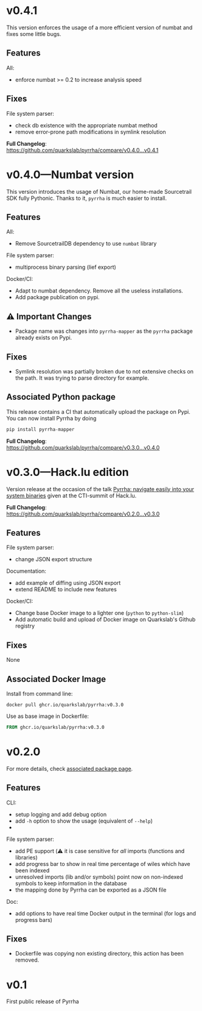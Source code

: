 # v0.4.1
This version enforces the usage of a more efficient version of numbat and fixes some little bugs.

## Features
All:
- enforce numbat >= 0.2 to increase analysis speed

## Fixes
File system parser:
- check db existence with the appropriate numbat method
- remove error-prone path modifications in symlink resolution

**Full Changelog**: https://github.com/quarkslab/pyrrha/compare/v0.4.0...v0.4.1

# v0.4.0—Numbat version
This version introduces the usage of Numbat, our home-made Sourcetrail SDK fully Pythonic. Thanks to it, `pyrrha` is much easier to install.

## Features
All:
* Remove SourcetrailDB dependency to use `numbat` library

File system parser:
* multiprocess binary parsing (lief export)

Docker/CI:
* Adapt to numbat dependency. Remove all the useless installations.
* Add package publication on pypi.

## :warning: Important Changes
- Package name was changes into `pyrrha-mapper` as the `pyrrha` package already exists on Pypi.

## Fixes
- Symlink resolution was partially broken due to not extensive checks on the path. It was trying to parse directory for example.

## Associated Python package
This release contains a CI that automatically upload the package on Pypi. You can now install Pyrrha by doing 
```python
pip install pyrrha-mapper
```

**Full Changelog**: https://github.com/quarkslab/pyrrha/compare/v0.3.0...v0.4.0

# v0.3.0—Hack.lu edition
Version release at the occasion of the talk [Pyrrha: navigate easily into your system binaries](https://pretalx.com/hack-lu-2023/talk/WVFPNK/) given at the CTI-summit of Hack.lu.

**Full Changelog**: https://github.com/quarkslab/pyrrha/compare/v0.2.0...v0.3.0

## Features

File system parser:
* change JSON export structure

Documentation:
* add example of diffing using JSON export
* extend README to include new features

Docker/CI:
* Change base Docker image to a lighter one (`python` to `python-slim`)
* Add automatic build and upload of Docker image on Quarkslab's Github registry

## Fixes
None

## Associated Docker Image
Install from command line:
``` commandline
docker pull ghcr.io/quarkslab/pyrrha:v0.3.0
```
Use as base image in Dockerfile:
```dockerfile
FROM ghcr.io/quarkslab/pyrrha:v0.3.0
```

# v0.2.0

For more details, check [associated package page](https://github.com/quarkslab/pyrrha/pkgs/container/pyrrha/138112209?tag=v0.3.0).

## Features
CLI:
* setup logging and add debug option
* add `-h` option to show the usage (equivalent of `--help`)
* 
File system parser:
* add PE support (:warning: it is case sensitive for *all* imports (functions and libraries)
* add progress bar to show in real time percentage of wiles which have been indexed
* unresolved imports (lib and/or symbols) point now on non-indexed symbols to keep information in the database
* the mapping done by Pyrrha can be exported as a JSON file

Doc:
* add options to have real time Docker output in the terminal (for logs and progress bars)

## Fixes
* Dockerfile was copying non existing directory, this action has been removed.

# v0.1
First public release of Pyrrha